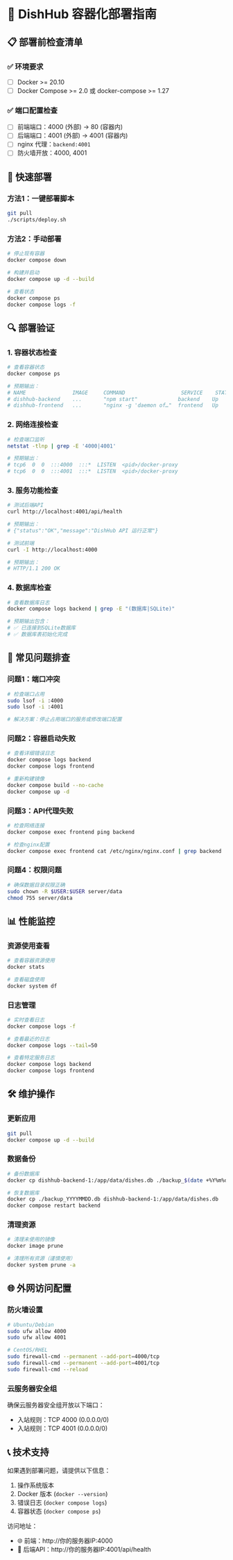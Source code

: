 # 🚀 DishHub 容器化部署指南

## 📋 部署前检查清单

### ✅ 环境要求
- [ ] Docker >= 20.10
- [ ] Docker Compose >= 2.0 或 docker-compose >= 1.27

### ✅ 端口配置检查
- [ ] 前端端口：4000 (外部) → 80 (容器内)
- [ ] 后端端口：4001 (外部) → 4001 (容器内)
- [ ] nginx 代理：`backend:4001`
- [ ] 防火墙开放：4000, 4001

## 🚀 快速部署

### 方法1：一键部署脚本
```bash
git pull
./scripts/deploy.sh
```

### 方法2：手动部署
```bash
# 停止现有容器
docker compose down

# 构建并启动
docker compose up -d --build

# 查看状态
docker compose ps
docker compose logs -f
```

## 🔍 部署验证

### 1. 容器状态检查
```bash
# 查看容器状态
docker compose ps

# 预期输出：
# NAME               IMAGE     COMMAND                  SERVICE    STATUS    PORTS
# dishhub-backend    ...       "npm start"             backend    Up        0.0.0.0:4001->4001/tcp
# dishhub-frontend   ...       "nginx -g 'daemon of…"  frontend   Up        0.0.0.0:4000->80/tcp
```

### 2. 网络连接检查
```bash
# 检查端口监听
netstat -tlnp | grep -E '4000|4001'

# 预期输出：
# tcp6  0  0  :::4000  :::*  LISTEN  <pid>/docker-proxy
# tcp6  0  0  :::4001  :::*  LISTEN  <pid>/docker-proxy
```

### 3. 服务功能检查
```bash
# 测试后端API
curl http://localhost:4001/api/health

# 预期输出：
# {"status":"OK","message":"DishHub API 运行正常"}

# 测试前端
curl -I http://localhost:4000

# 预期输出：
# HTTP/1.1 200 OK
```

### 4. 数据库检查
```bash
# 查看数据库日志
docker compose logs backend | grep -E "(数据库|SQLite)"

# 预期输出包含：
# ✅ 已连接到SQLite数据库
# ✅ 数据库表初始化完成
```

## 🔧 常见问题排查

### 问题1：端口冲突
```bash
# 检查端口占用
sudo lsof -i :4000
sudo lsof -i :4001

# 解决方案：停止占用端口的服务或修改端口配置
```

### 问题2：容器启动失败
```bash
# 查看详细错误日志
docker compose logs backend
docker compose logs frontend

# 重新构建镜像
docker compose build --no-cache
docker compose up -d
```

### 问题3：API代理失败
```bash
# 检查网络连接
docker compose exec frontend ping backend

# 检查nginx配置
docker compose exec frontend cat /etc/nginx/nginx.conf | grep backend
```

### 问题4：权限问题
```bash
# 确保数据目录权限正确
sudo chown -R $USER:$USER server/data
chmod 755 server/data
```

## 📊 性能监控

### 资源使用查看
```bash
# 查看容器资源使用
docker stats

# 查看磁盘使用
docker system df
```

### 日志管理
```bash
# 实时查看日志
docker compose logs -f

# 查看最近的日志
docker compose logs --tail=50

# 查看特定服务日志
docker compose logs backend
docker compose logs frontend
```

## 🛠 维护操作

### 更新应用
```bash
git pull
docker compose up -d --build
```

### 数据备份
```bash
# 备份数据库
docker cp dishhub-backend-1:/app/data/dishes.db ./backup_$(date +%Y%m%d).db

# 恢复数据库
docker cp ./backup_YYYYMMDD.db dishhub-backend-1:/app/data/dishes.db
docker compose restart backend
```

### 清理资源
```bash
# 清理未使用的镜像
docker image prune

# 清理所有资源（谨慎使用）
docker system prune -a
```

## 🌐 外网访问配置

### 防火墙设置
```bash
# Ubuntu/Debian
sudo ufw allow 4000
sudo ufw allow 4001

# CentOS/RHEL
sudo firewall-cmd --permanent --add-port=4000/tcp
sudo firewall-cmd --permanent --add-port=4001/tcp
sudo firewall-cmd --reload
```

### 云服务器安全组
确保云服务器安全组开放以下端口：
- 入站规则：TCP 4000 (0.0.0.0/0)
- 入站规则：TCP 4001 (0.0.0.0/0)

## 📞 技术支持

如果遇到部署问题，请提供以下信息：
1. 操作系统版本
2. Docker 版本 (`docker --version`)
3. 错误日志 (`docker compose logs`)
4. 容器状态 (`docker compose ps`)

访问地址：
- 🌐 前端：http://你的服务器IP:4000
- 🔧 后端API：http://你的服务器IP:4001/api/health
